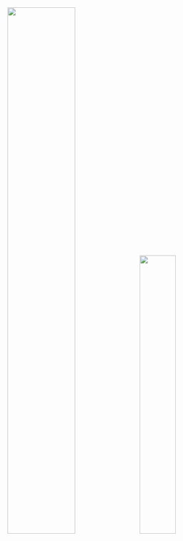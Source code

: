 <div class='container'>
<img style="height: auto; width: 55%;" class="img" src="https://github-readme-stats.vercel.app/api?username={{username}}&show_icons=true&theme=dracula&count_private=true&hide_title=true" />
&nbsp;
&nbsp;
<img style="height: auto; width: 40%;" class="img" src="https://github-readme-stats.vercel.app/api/top-langs/?username={{username}}&theme=dracula&langs_count=8&layout=compact$hide_title=true" /></div>
</div>